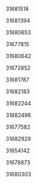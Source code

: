 31681518

31681394

31680653

31677815

31680642

31672852

31681787

31682183

31682244

31682496

31677582

31682929

31654142

31678873

31680303

